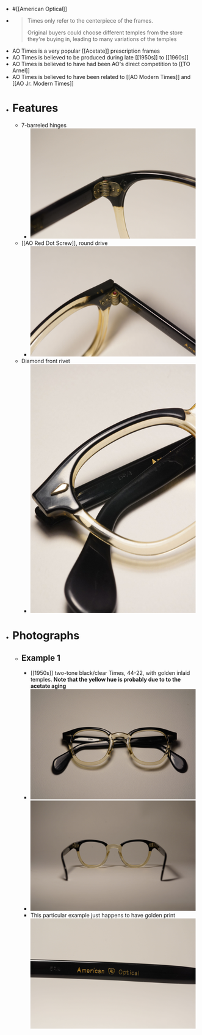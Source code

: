 - #[[American Optical]]
- > Times only refer to the centerpiece of the frames.
  >
  > Original buyers could choose different temples from the store they're buying in, leading to many variations of the temples
- AO Times is a very popular [[Acetate]] prescription frames
- AO Times is believed to be produced during late [[1950s]] to [[1960s]]
- AO Times is believed to have had been AO's direct competition to [[TO Arnel]]
- AO Times is believed to have been related to [[AO Modern Times]] and [[AO Jr. Modern Times]]
- # Features
	- 7-barreled hinges
		- ![DSC00050.jpg](../assets/DSC00050_1743875313047_0.jpg)
	- [[AO Red Dot Screw]], round drive
		- ![DSC00049.jpg](../assets/DSC00049_1743875334836_0.jpg)
	- Diamond front rivet
		- ![DSC00061.jpg](../assets/DSC00061_1743875493563_0.jpg)
- # Photographs
	- ## Example 1
		- [[1950s]] two-tone black/clear Times, 44-22, with golden inlaid temples. **Note that the yellow hue is probably due to to the acetate aging**
		- ![DSC00063.jpg](../assets/DSC00063_1743875357044_0.jpg)
		- ![DSC00048.jpg](../assets/DSC00048_1743875398276_0.jpg)
		- This particular example just happens to have golden print ![DSC00046.jpg](../assets/DSC00046_1743875409890_0.jpg)